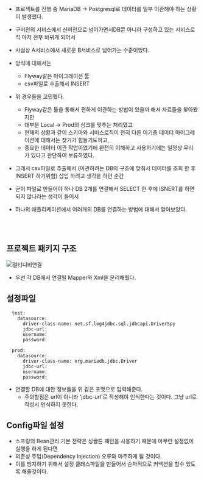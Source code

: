 * 프로젝트를 진행 중 MariaDB -> Postgresql로 데이터를 일부 이관해야 하는 상황이 발생했다.
* 구버전의 서비스에서 신버전으로 넘어가면서DB뿐 아니라 구성하고 있는 서비스로직 마저 전부 바뀌게 되어서
* 사실상 A서비스에서 새로운 B서비스로 넘어가는 수준이었다.

  
* 방식에 대해서는
  * Flyway같은 마이그레이션 툴
  * csv파일로 추출해서 INSERT
* 위 경우들을 고민했다.
   * Flyway같은 툴을 통해서 편하게 이관하는 방법이 있을까 해서 자료들을 찾아봤지만
   * 대부분 Local -> Prod의 싱크를 맞추는 처리였고
   * 현재의 상황과 같이 스키마와 서비스로직이 전혀 다른 이기종 데이터 마이그레이션에 대해서는 찾기가 힘들기도하고,
   * 중요한 데이터 이관 작업이었기에 완전히 이해하고 사용하기에는 일정상 무리가 있다고 판단하여 보류하였다.
 * 그래서 csv파일로 추출해서 (이관하려는 DB의 구조에 맞춰서 데이터를 조회 한 후 INSERT 하기위함) 삽입 하려고 생각을 하던 순간
 * 굳이 파일로 만들어야 하나 DB 2개를 연결해서 SELECT 한 후에 ISNERT를 하면 되지 않나라는 생각이 들어서
 * 하나의 애플리케이션에서 여러개의 DB를 연결하는 방법에 대해서 알아보았다.

<br><br>

## 프로젝트 패키지 구조

![멀티디비연결](https://github.com/Minkyu222341/studyAndAlgorithm/assets/108817236/1b50adbf-123b-4341-a0ce-d773cabe35c1)

* 우선 각 DB에서 연결될 Mapper와 Xml을 분리해줬다.

## 설정파일
```
  test:
    datasource:
      driver-class-name: net.sf.log4jdbc.sql.jdbcapi.DriverSpy
      jdbc-url: 
      username: 
      password: 

  prod:
    datasource:
      driver-class-name: org.mariadb.jdbc.Driver
      jdbc-url: 
      username: 
      password: 
```

* 연결할 DB에 대한 정보들을 위 같은 포맷으로 입력해준다. 
  * 주의할점은 url이 아니라 'jdbc-url'로 작성해야 인식한다는 것이다. 그냥 url로 작성시 인식하지 못한다.
 
## Config파일 설정
* 스프링의 Bean관리 기본 전략은 싱글톤 패턴을 사용하기 때문에 아무런 설정없이 실행을 하게 된다면
* 의존성 주입(Dependency Injection) 오류와 마주하게 될 것이다.
* 이를 방지하기 위해서 설정 클래스파일을 만들어서 순차적으로 커넥션을 할수 있도록 해줄것이다.
 
